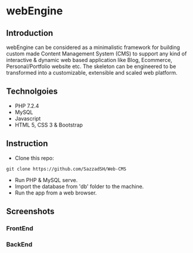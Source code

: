 
# webEngine

## Introduction

webEngine can be considered as a minimalistic framework for building custom made Content Management System (CMS) to support any kind of interactive & dynamic web based application like Blog, Ecommerce, Personal/Portfolio website etc. The skeleton can be engineered to be transformed into a customizable, extensible and scaled web platform.

## Technolgoies

* PHP 7.2.4
* MySQL
* Javascript
* HTML 5, CSS 3 & Bootstrap

## Instruction

* Clone this repo:
```
git clone https://github.com/SazzadSH/Web-CMS
```

* Run PHP & MySQL serve.
* Import the database from 'db' folder to the machine.
* Run the app from a web browser.

## Screenshots

### FrontEnd

### BackEnd